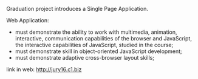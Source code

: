 Graduation project introduces a Single Page Application.

Web Application:
- must demonstrate the ability to work with multimedia, animation, interactive, communication capabilities of the browser and JavaScript, the interactive capabilities of JavaScript, studied in the course;
- must demonstrate skill in object-oriented JavaScript development;
- must demonstrate adaptive cross-browser layout skills;

link in web:
http://jury16.c1.biz
